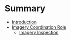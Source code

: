 # Summary

* [Introduction](README.md)
* [Imagery Coordination Role](imagery_coordination_role.md)
   * [Imagery Inspection](article.md)

